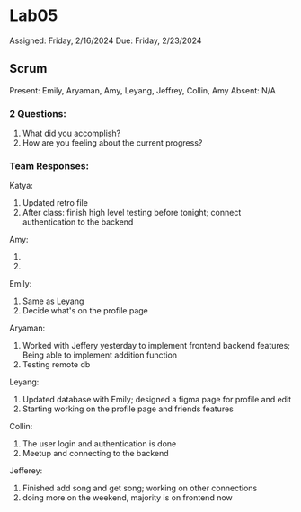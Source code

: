 # Lab05

Assigned: Friday, 2/16/2024
Due: Friday, 2/23/2024

## Scrum

Present: Emily, Aryaman, Amy, Leyang, Jeffrey, Collin, Amy
Absent: N/A

### 2 Questions:

1. What did you accomplish? 
2. How are you feeling about the current progress? 

### Team Responses:

Katya:

1. Updated retro file
2. After class: finish high level testing before tonight; connect authentication to the backend 

Amy:

1. 
2. 

Emily:

1. Same as Leyang
2. Decide what's on the profile page 

Aryaman:

1. Worked with Jeffery yesterday to implement frontend backend features; Being able to implement addition function 
2. Testing remote db

Leyang:

1. Updated database with Emily; designed a figma page for profile and edit 
2. Starting working on the profile page and friends features

Collin:

1. The user login and authentication is done
2. Meetup and connecting to the backend 

Jefferey:

1. Finished add song and get song; working on other connections 
2. doing more on the weekend, majority is on frontend now 
